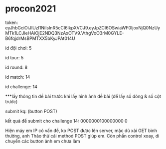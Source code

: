 # procon2021
token:
eyJhbGciOiJIUzI1NiIsInR5cCI6IkpXVCJ9.eyJpZCI6OSwiaWF0IjoxNjQ0NzUyMTk1LCJleHAiOjE2NDQ3NzAxOTV9.VthgVoO3rM0GYLE-B6fqjdrMsBPMTXX5bKyJPAt014U

id đội chơi: 5

id tour: 5

id round: 8

id match: 14

id challenge: 14

***lấy thông tin đề bài trước khi lấy hình ảnh đề bài (để lấy số dòng & số cột trước)

submit kq:			(button POST)

kết quả để submit cho challenge 14:
0000000100000000
0


Hiện máy em IP có vấn đề, ko POST được lên server, mặc dù xài GET bình thường, anh Thảo thử cái method POST giúp em. 
Còn phần control xoay, di chuyển các button ảnh em chưa làm 
